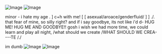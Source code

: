 ![Image](https://github.com/user-attachments/assets/40020734-64e9-41a7-99b8-3ab7f0982645) 
![Image](https://github.com/user-attachments/assets/6c45731a-ab0c-42da-a9aa-1fcd7e834db7)



minor - i hate my age . ] c+h with me! [ [ asexual/aroace/genderfluid/ ] ]  ./. that fear of mine, so silly right? and if i say goodbye, its not like i'd d- HUG ME! HUG ME AND GOODBYE!! gosh i wish we had more time, we could learn and play all night, /what should we create /WHAT SHOULD WE CREA----TE /./

im dumb
                                                                                                                                 ![Image](https://github.com/user-attachments/assets/3ce733a1-af8c-446e-9d93-c70e03148df8)
     ![Image](https://github.com/user-attachments/assets/65ebf057-8cca-48e3-8274-8b32621ac01b)                                                                                                                                                                  
